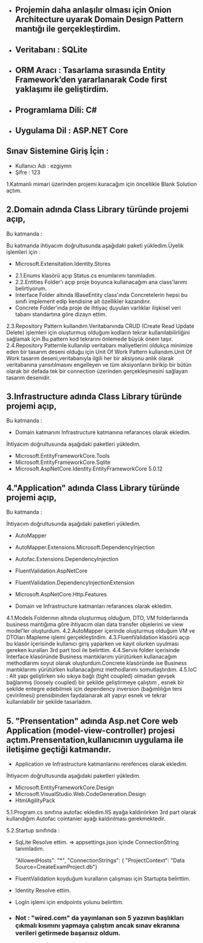 
* ## Projemin daha anlaşılır olması için Onion Architecture uyarak Domain Design Pattern mantığı ile gerçekleştirdim.
* ## Veritabanı  : SQLite 
* ## ORM Aracı : Tasarlama sırasında Entity Framework’den yararlanarak Code first yaklaşımı ile geliştirdim.
* ## Programlama Dili: C#
* ## Uygulama Dil : ASP.NET Core




## Sınav Sistemine Giriş İçin : 
  * Kullanıcı Adı : ezgiymn
  * Şifre : 123



1.Katmanlı mimari üzerinden projemi kuracağım için öncellikle Blank Solution açtım.

 ## 2.Domain adında Class Library türünde projemi açıp,
 
Bu katmanda :

Bu katmanda ihtiyacım doğrultusunda aşağıdaki paketi yükledim.Üyelik işlemleri için : 

 - Microsoft.Extensitation.Identity.Stores 


* 2.1.Enums klasörü açıp Status.cs enumlarımı tanımladım.
* 2.2.Entities Folder'ı açıp proje boyunca kullanacağım ana class'larımı belirtiyorum.
* Interface Folder altında IBaseEntity class'ında Concretelerin hepsi bu sınıfı implement edip kendisine ait özellikler kazandırır.
* Concrete Folder'ında proje de ihtiyaç duyulan varlıklar ilişkisel veri tabanı standartına göre dizayn ettim.

2.3.Repository Pattern kullandım.Veritabanında CRUD (Create Read Update Delete) işlemleri için oluşturmuş olduğum kodların tekrar kullanılabilirliğini sağlamak için.Bu pattern kod tekrarını önlemede büyük önem taşır.
2.4.Repository Patternle kullanılıp veritabanı maliyetlerini oldukça minimize eden bir tasarım deseni olduğu için Unit Of Work Pattern kullandım.Unit Of Work tasarım deseni,veritabanıyla ilgili her bir aksiyonu anlık olarak veritabanına yansıtılmasını engelleyen ve tüm aksiyonların birikip bir bütün olarak bir defada tek bir connection üzerinden gerçekleşmesini sağlayan tasarım desenidir.

 ## 3.Infrastructure adında Class Library türünde projemi açıp,
 
Bu katmanda : 

* Domain katmanını Infrastructure katmanına refarances olarak ekledim.

İhtiyacım doğrultusunda aşağıdaki paketleri yükledim.

* Microsoft.EntityFrameworkCore.Tools 
* Microsoft.EntityFrameworkCore.Sqlite 
* Microsoft.AspNetCore.Identity.EntityFrameworkCore 5.0.12


## 4."Application" adında Class Library türünde projemi açıp,

Bu katmanda :

 İhtiyacım doğrultusunda aşağıdaki paketleri yükledim.

* AutoMapper
* AutoMapper.Extensions.Microsoft.DependencyInjection
* Autofac.Extensions.DependencyInjection
* FluentValidation.AspNetCore 
* FluentValidation.DependencyInjectionExtension
* Microsoft.AspNetCore.Http.Features

* Domain ve Infrastructure katmanları refarances olarak ekledim.

4.1.Models Folderının altında oluşturmuş olduğum, DTO, VM folderlarında business
mantığıma göre ihtiyacım olan data transfer objelerini ve view model'ler oluşturdum.
4.2.AutoMapper içerinde oluşturmuş olduğum VM ve DTOları Mapleme işlemi gerçekleştirdim.
4.3.FluentValidation klasörü açıp bu klasör içerisinde kullanıcı giriş yaparken ve kayıt olurken uyulması gereken kuralları 3rd part tool ile belirttim.
4.4.Servis folder içerisinde Interface klasöründe Business mantıklarımı yürütürken kullanacağım methodlarımı soyut olarak oluşturdum.Concrete klasöründe ise Business mantıklarımı yürütürken kullanacağımız methodlarımı somutlaştırdım.
4.5.IoC : Alt yapı geliştirken sıkı sıkıya bağlı (tight coupled) olmadan  gevşek bağlanmış (loosely coupled) bir şekilde geliştirmeye çalıştım , esnek bir şekilde entegre edebilmek için dependency inversion (bağımlılığın ters çevirilmesi) prensibinden faydalanarak alt yapıyı esnek ve tekrar kullanılabilir bir şekilde tasarladım.

## 5. "Prensentation" adında Asp.net Core web Application (model-view-controller) projesi açtım.Prensentation,kullanıcının uygulama ile iletişime geçtiği katmandır. 

* Application ve Infrastructure katmanlarınıı rerefences olarak ekledim.

İhtiyacım doğrultusunda aşağıdaki paketleri yükledim.

* Microsoft.EntityFrameworkCore.Design
* Microsoft.VisualStudio.Web.CodeGeneration.Design
* HtmlAgilityPack

5.1.Program.cs sınıfına autofac ekledim.IIS ayağa kaldırılırken 3rd part olarak kullandığım Autofac cointanier ayağı kaldırılması gerekmektedir.

5.2.Startup sınıfında :
  * SqLite Resolve ettim.
     => appsettings.json  içinde ConnectionString tanımladım.

     "AllowedHosts": "*",
  "ConnectionStrings": {
    "ProjectContext": "Data Source=CreateExamProject.db"}

  * FluentValidation koyduğum kuralların çalışması için Startupta belirttim.
  * Identity Resolve ettim.
  * LogIn işlemi için endpoints yolunu belirttim.






* ### Not : "wired.com" da yayınlanan son 5 yazının başlıkları çıkmalı kısmını yapmaya çalıştım ancak sınav ekranına verileri getirmede başarısız oldum.









